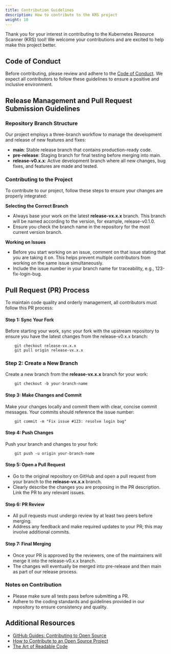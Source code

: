 ```yaml
---
title: Contribution Guidelines
description: How to contribute to the KRS project
weight: 10
---
```



Thank you for your interest in contributing to the Kubernetes Resource Scanner (KRS) tool! We welcome your contributions and are excited to help make this project better.

## **Code of Conduct**


Before contributing, please review and adhere to the [Code of Conduct](CODE_OF_CONDUCT.md). We expect all contributors to follow these guidelines to ensure a positive and inclusive environment.

## **Release Management and Pull Request Submission Guidelines**

### **Repository Branch Structure**

Our project employs a three-branch workflow to manage the development and release of new features and fixes:

- **main**: Stable release branch that contains production-ready code.
- **pre-release**: Staging branch for final testing before merging into main.
- **release-v0.x.x**: Active development branch where all new changes, bug fixes, and features are made and tested.

### **Contributing to the Project**

To contribute to our project, follow these steps to ensure your changes are properly integrated:

**Selecting the Correct Branch**

- Always base your work on the latest **release-vx.x.x** branch. This branch will be named according to the version, for example, release-v0.1.0.
- Ensure you check the branch name in the repository for the most current version branch.

**Working on Issues**

- Before you start working on an issue, comment on that issue stating that you are taking it on. This helps prevent multiple contributors from working on the same issue simultaneously.
- Include the issue number in your branch name for traceability, e.g., 123-fix-login-bug.

## **Pull Request (PR) Process**

To maintain code quality and orderly management, all contributors must follow this PR process:


#### **Step 1: Sync Your Fork**

Before starting your work, sync your fork with the upstream repository to ensure you have the latest changes from the release-v0.x.x branch:
```
    git checkout release-vx.x.x
    git pull origin release-vx.x.x
```


### **Step 2: Create a New Branch**

Create a new branch from the **release-vx.x.x** branch for your work:
```
    git checkout -b your-branch-name
```


#### **Step 3: Make Changes and Commit**

Make your changes locally and commit them with clear, concise commit messages. Your commits should reference the issue number:
```
    git commit -m "Fix issue #123: resolve login bug"
```


#### **Step 4: Push Changes**

Push your branch and changes to your fork:

```
    git push -u origin your-branch-name
```


#### **Step 5: Open a Pull Request**

- Go to the original repository on GitHub and open a pull request from your branch to the **release-vx.x.x** branch.
- Clearly describe the changes you are proposing in the PR description. Link the PR to any relevant issues.


#### **Step 6: PR Review**

- All pull requests must undergo review by at least two peers before merging.
- Address any feedback and make required updates to your PR; this may involve additional commits.


#### **Step 7: Final Merging**

- Once your PR is approved by the reviewers, one of the maintainers will merge it into the release-v0.x.x branch.
- The changes will eventually be merged into pre-release and then main as part of our release process.


### **Notes on Contribution**

- Please make sure all tests pass before submitting a PR.
- Adhere to the coding standards and guidelines provided in our repository to ensure consistency and quality.

## **Additional Resources**

- [GitHub Guides: Contributing to Open Source](https://guides.github.com/activities/contributing-to-open-source/)
- [How to Contribute to an Open Source Project](https://opensource.guide/how-to-contribute/)
- [The Art of Readable Code](https://www.goodreads.com/book/show/86770.The_Art_of_Readable_Code)
